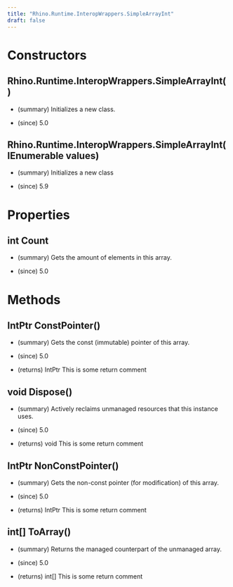 ```yaml
---
title: "Rhino.Runtime.InteropWrappers.SimpleArrayInt"
draft: false
---
```


# Constructors
## Rhino.Runtime.InteropWrappers.SimpleArrayInt()
- (summary) 
     Initializes a new  class.
     
- (since) 5.0
## Rhino.Runtime.InteropWrappers.SimpleArrayInt(IEnumerable<int> values)
- (summary) 
     Initializes a new  class
     
- (since) 5.9
# Properties
## int Count
- (summary) 
     Gets the amount of elements in this array.
     
- (since) 5.0
# Methods
## IntPtr ConstPointer()
- (summary) 
     Gets the const (immutable) pointer of this array.
     
- (since) 5.0
- (returns) IntPtr This is some return comment
## void Dispose()
- (summary) 
     Actively reclaims unmanaged resources that this instance uses.
     
- (since) 5.0
- (returns) void This is some return comment
## IntPtr NonConstPointer()
- (summary) 
     Gets the non-const pointer (for modification) of this array.
     
- (since) 5.0
- (returns) IntPtr This is some return comment
## int[] ToArray()
- (summary) 
     Returns the managed counterpart of the unmanaged array.
     
- (since) 5.0
- (returns) int[] This is some return comment

